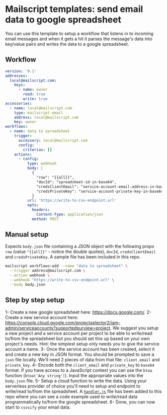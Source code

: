 # Mailscript templates: send email data to google spreadsheet

You can use this template to setup a workflow that listens in to incoming email messages and when it gets a hit it parses the message's data into key/value pairs and writes the data to a google spreadsheet.

## Workflow

```yml
version: '0.1'
addresses:
  local@mailscript.com:
    keys:
      - name: owner
        read: true
        write: true
accessories:
  - name: local@mailscript.com
    type: mailscript-email
    address: local@mailscript.com
    key: owner
workflows:
  - name: data to spreadsheet
    trigger:
      accessory: local@mailscript.com
      config:
        criterias: []
    actions:
      - config:
          type: webhook
          body: |
            {
              "row": "{{all}}",
              "docId": "spreadsheet-id-in-base64",
              "credsClientEmail": "service-account-email-address-in-base64",
              "credsPrivateKey": "service-account-private-key-in-base64"
            }
          url: 'https://write-to-csv-endpoint.url'
          opts:
            headers:
              Content-Type: application/json
            method: POST
```

## Manual setup

Expects `body.json` file containing a JSON object with the following props `row` (value `"{{all}}"` - notice the double quotes), `docId`, `credsClientEmail` and `credsPrivateKey`. A sample file has been included in this repo.

```sh
mailscript workflows:add --name "data to spreadsheet" \
  --trigger address@mailscript.com \
  --action webhook \
  --webhook "https://write-to-csv-endpoint.url" \
  --body body.json
```

## Step by step setup

1- Create a new google spreadsheet here: https://docs.google.com/.
2- Create a new service account here: https://console.cloud.google.com/projectselector2/iam-admin/serviceaccounts?supportedpurview=project. We suggest you setup a new project and a service account per project to be able to write/read to/from the spreadsheet but you should set this up based on your own project's needs. Hint: the simplest setup only needs you to give the service account a name.
3- Once the service account has been created, select it and create a new key in JSON format. You should be prompted to save a `json` file locally. We'll need 2 pieces of data from that file: `client_email` and `private_key`.
4- Encode both the `client_email` and `private_key` to `base64` format. If you have access to a JavaScript context you can use the `btoa` function (`btoa('Any string')`). Input the appropriate values into the `body.json` file.
5- Setup a cloud function to write the data. Using your serverless provider of choice you'll need to setup and endpoint to write/read to/from the spreadsheet. A [`handler.js`](./handler.js) file has been added to this repo where you can see a code example used to write/read data programmatically to/from the google spreadsheet.
6- Done, you can now start to `csvsify` your email data.
